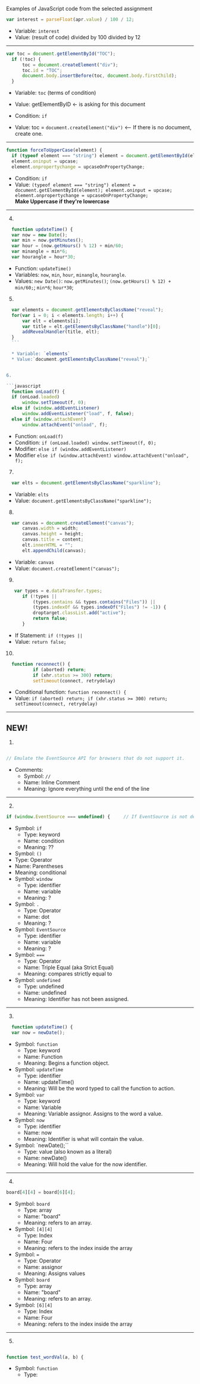 
Examples of JavaScript code from the selected assignment


```javascript
var interest = parseFloat(apr.value) / 100 / 12;
```
* Variable: `interest`
* Value: (result of code) divided by 100 divided by 12

----

```javascript
var toc = document.getElementById("TOC");
  if (!toc) {
      toc = document.createElement("div");
      toc.id = "TOC";
      document.body.insertBefore(toc, document.body.firstChild);
  }
```
* Variable: `toc` (terms of condition)
* Value: getElementByID <- is asking for this document

* Condition: `if`
* Value: toc = `document.createElement("div")` <-- If there is no document, create one.

----

```javascript
function forceToUpperCase(element) {
  if (typeof element === "string") element = document.getElementById(element);
  element.oninput = upcase;
  element.onpropertychange = upcaseOnPropertyChange;
```
* Condition: `if`
* Value: `(typeof element === "string") element = document.getElementById(element);
          element.oninput = upcase;
          element.onpropertychange = upcaseOnPropertyChange;`  
**Make Uppercase if they're lowercase**

----

4.

  ```javascript
    function updateTime() {
    var now = new Date();
    var min = now.getMinutes();
    var hour = (now.getHours() % 12) + min/60;
    var minangle = min*6;
    var hourangle = hour*30;
  ```

  * Function: `updateTime()`
  * Variables: `now`, `min`, `hour`, `minangle`, `hourangle`.
  * Values: `new Date()`: `now.getMinutes()`; `(now.getHours() % 12) + min/60;`; `min*6`; `hour*30`;

5.

  ```javascript
    var elements = document.getElementsByClassName("reveal");
    for(var i = 0; i < elements.length; i++) {
        var elt = elements[i];
        var title = elt.getElementsByClassName("handle")[0];
        addRevealHandler(title, elt);
    }
    ```

    * Variable: `elements`
    * Value:`document.getElementsByClassName("reveal");`


6.

  ```javascript
    function onLoad(f) {
    if (onLoad.loaded)
        window.setTimeout(f, 0);
    else if (window.addEventListener)
        window.addEventListener("load", f, false);
    else if (window.attachEvent)
        window.attachEvent("onload", f);
  ```
  * Function: `onLoad(f)`
  * Condition: `if (onLoad.loaded) window.setTimeout(f, 0);`
  * Modifier: `else if (window.addEventListener)`
  * Modifier `else if (window.attachEvent) window.attachEvent("onload", f);`

7.

  ```javascript
    var elts = document.getElementsByClassName("sparkline");
  ```

  * Variable: `elts`
  * Value: `document.getElementsByClassName("sparkline");`

8.

  ```javascript
    var canvas = document.createElement("canvas");
        canvas.width = width;
        canvas.height = height;
        canvas.title = content;
        elt.innerHTML = "";
        elt.appendChild(canvas);
  ```

  * Variable: `canvas`
  * Value: `document.createElement("canvas");`


9.

  ```javascript
     var types = e.dataTransfer.types;
        if (!types ||
            (types.contains && types.contains("Files")) ||
            (types.indexOf && types.indexOf("Files") != -1)) {
            droptarget.classList.add("active");
            return false;
        }
  ```

  * If Statement: `if (!types ||`
  * Value: `return false;`


10.

  ```javascript
    function reconnect() {
            if (aborted) return;
            if (xhr.status >= 300) return;
            setTimeout(connect, retrydelay)
  ```

  * Conditional function: `function reconnect() {`
  * Value: `if (aborted) return; if (xhr.status >= 300) return; setTimeout(connect, retrydelay)`

----
NEW!
----

1.

```javascript

// Emulate the EventSource API for browsers that do not support it.

```

* Comments:
  * Symbol: `//`
  * Name: Inline Comment
  * Meaning: Ignore everything until the end of the line

---

2.

```javascript
if (window.EventSource === undefined) {     // If EventSource is not defined,
```

* Symbol: `if`
  * Type: keyword
  * Name: condition
  * Meaning: ??
*  Symbol: `()`
  * Type: Operator
  *  Name: Parentheses
  *  Meaning: conditional
* Symbol: `window`
  * Type: identifier
  * Name: variable
  * Meaning: ?
* Symbol: `.`
  * Type: Operator
  * Name: dot
  * Meaning: ?
* Symbol: `EventSource`
  * Type: identifier
  * Name: variable
  * Meaning: ?
* Symbol: `===`
  * Type: Operator
  * Name: Triple Equal (aka Strict Equal)
  * Meaning: compares strictly equal to
* Symbol: `undefined`
  * Type: undefined
  * Name: undefined
  * Meaning: Identifier has not been assigned.

---

3.

```javascript
  function updateTime() {
  var now = newDate();
```

* Symbol: `function`
  * Type: keyword
  * Name: Function
  * Meaning: Begins a function object.
* Symbol: `updateTime`
  * Type: identifier
  * Name: updateTime()
  * Meaning: Will be the word typed to call the function to action.
* Symbol: `var`
  * Type: keyword
  * Name: Variable
  * Meaning: Variable assignor. Assigns to the word a value.
* Symbol: `now`
  * Type: identifier
  * Name: now
  * Meaning: Identifier is what will contain the value.
* Symbol: `newDate();``
  * Type: value (also known as a literal)
  * Name: newDate()
  * Meaning: Will hold the value for the now identifier.

---

4.

```javascript
board[4][4] = board[6][4];
```
* Symbol: `board`
  * Type: array
  * Name: "board"
  * Meaning: refers to an array.
* Symbol: `[4][4]`
  * Type: Index
  * Name: Four
  * Meaning: refers to the index inside the array
* Symbol: `=`
  * Type: Operator
  * Name: assignor
  * Meaning: Assigns values
* Symbol: `board`
  * Type: array
  * Name: "board"
  * Meaning: refers to an array.
* Symbol: `[6][4]`
  * Type: Index
  * Name: Four
  * Meaning: refers to the index inside the array

---

5.

```javascript

function test_wordVal(a, b) {

```

* Symbol: `function`
  * Type: 
